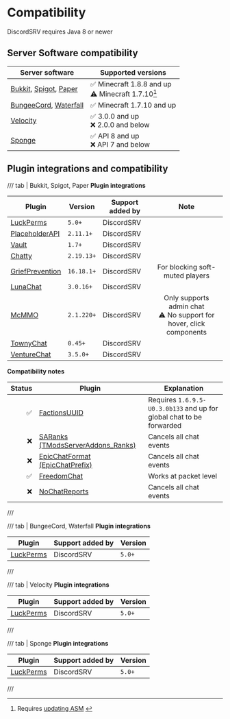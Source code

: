 # Compatibility

DiscordSRV requires Java 8 or newer

## Server Software compatibility

| Server software       | Supported versions                                   |
|-----------------------|------------------------------------------------------|
| [Bukkit], [Spigot], [Paper] | ✅ Minecraft 1.8.8 and up<br/>⚠️ Minecraft 1.7.10[^1] |
| [BungeeCord], [Waterfall] | ✅ Minecraft 1.7.10 and up                            |
| [Velocity]              | ✅ 3.0.0 and up<br/>❌ 2.0.0 and below                 |
| [Sponge]                | ✅ API 8 and up<br/>❌ API 7 and below                 |

[^1]: Requires [updating ASM](faq#asm-update) <!-- TODO: fix anchor -->

## Plugin integrations and compatibility

/// tab | Bukkit, Spigot, Paper
**Plugin integrations**

| Plugin | Version | Support added by |                                  Note                                  |
| --- | --- | --- |:----------------------------------------------------------------------:|
| [LuckPerms] | `5.0+` | DiscordSRV |                                                                        |
| [PlaceholderAPI] | `2.11.1+` | DiscordSRV |                                                                        |
| [Vault] | `1.7+` | DiscordSRV |                                                                        |
| [Chatty] | `2.19.13+` | DiscordSRV |                                                                        |
| [GriefPrevention] | `16.18.1+` | DiscordSRV |                    For blocking soft-muted players                     |
| [LunaChat] | `3.0.16+` | DiscordSRV |                                                                        |
| [McMMO] | `2.1.220+` | DiscordSRV | Only supports admin chat<br/>⚠️ No support for hover, click components |
| [TownyChat] | `0.45+` | DiscordSRV |                                                                        |
| [VentureChat] | `3.5.0+` | DiscordSRV |                                                                        |

**Compatibility notes**

| Status | Plugin | Explanation |
|--:|-----------------------------------|---------------------------------------------------------------------|
| ✅ | [FactionsUUID]                    | Requires `1.6.9.5-U0.3.0b133` and up for global chat to be forwarded |
| ❌ | [SARanks (TModsServerAddons_Ranks)] | Cancels all chat events |
| ❌ | [EpicChatFormat (EpicChatPrefix)] | Cancels all chat events |
| ✅ | [FreedomChat]                     | Works at packet level |
| ❌ | [NoChatReports]                   | Cancels all chat events |
///

/// tab | BungeeCord, Waterfall
**Plugin integrations**

| Plugin | Support added by | Version |
|---|---|---|
| [LuckPerms] | DiscordSRV | `5.0+` |
///

/// tab | Velocity
**Plugin integrations**

| Plugin | Support added by | Version |
|---|---|---|
| [LuckPerms] | DiscordSRV | `5.0+` |
///

/// tab | Sponge
**Plugin integrations**

| Plugin | Support added by | Version |
|---|---|---|
| [LuckPerms] | DiscordSRV | `5.0+` |
///


[Bukkit]: https://dev.bukkit.org/
[Spigot]: https://www.spigotmc.org/
[Paper]: https://papermc.io/
[BungeeCord]: https://github.com/SpigotMC/BungeeCord/
[Waterfall]: https://github.com/PaperMC/Waterfall/
[Velocity]: https://github.com/PaperMC/Velocity/
[Sponge]: https://spongepowered.org/

[LuckPerms]: https://luckperms.net/
[PlaceholderAPI]: https://placeholderapi.com/
[Vault]: https://www.spigotmc.org/resources/34315/
[Chatty]: https://www.spigotmc.org/resources/59411/
[GriefPrevention]: https://example.com/
[LunaChat]: https://github.com/ucchyocean/LunaChat/
[McMMO]: https://www.spigotmc.org/resources/64348/
[TownyChat]: https://www.spigotmc.org/resources/72694/
[VentureChat]: https://www.spigotmc.org/resources/771/
[FactionsUUID]: https://www.spigotmc.org/resources/1035/
[SARanks (TModsServerAddons_Ranks)]: https://www.spigotmc.org/resources/72349/
[EpicChatFormat (EpicChatPrefix)]: https://www.spigotmc.org/resources/56996/
[FreedomChat]: https://modrinth.com/plugin/freedomchat/
[NoChatReports]: https://www.spigotmc.org/resources/102990/
